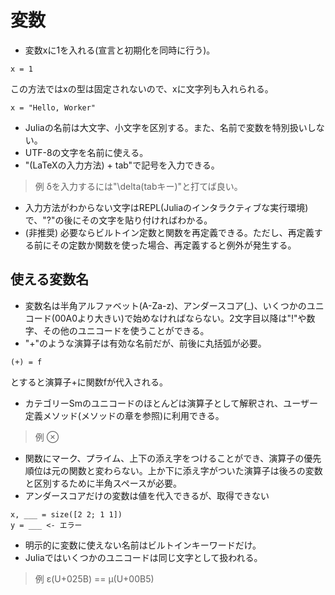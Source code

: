 # 変数

- 変数xに1を入れる(宣言と初期化を同時に行う)。
```
x = 1
```
この方法ではxの型は固定されないので、xに文字列も入れられる。
```
x = "Hello, Worker"
```
- Juliaの名前は大文字、小文字を区別する。また、名前で変数を特別扱いしない。
- UTF-8の文字を名前に使える。
- "(LaTeXの入力方法) + tab"で記号を入力できる。
> 例 δを入力するには"\delta(tabキー)"と打てば良い。
- 入力方法がわからない文字はREPL(Juliaのインタラクティブな実行環境)で、"?"の後にその文字を貼り付ければわかる。
- (非推奨) 必要ならビルトイン定数と関数を再定義できる。ただし、再定義する前にその定数か関数を使った場合、再定義すると例外が発生する。

## 使える変数名

- 変数名は半角アルファベット(A-Za-z)、アンダースコア(_)、いくつかのユニコード(00A0より大きい)で始めなければならない。2文字目以降は"!"や数字、その他のユニコードを使うことができる。
- "+"のような演算子は有効な名前だが、前後に丸括弧が必要。
```
(+) = f
```
とすると演算子+に関数fが代入される。
- カテゴリーSmのユニコードのほとんどは演算子として解釈され、ユーザー定義メソッド(メソッドの章を参照)に利用できる。
> 例 ⊗
- 関数にマーク、プライム、上下の添え字をつけることができ、演算子の優先順位は元の関数と変わらない。上か下に添え字がついた演算子は後ろの変数と区別するために半角スペースが必要。
- アンダースコアだけの変数は値を代入できるが、取得できない
```
x, ___ = size([2 2; 1 1])
y = ___ <- エラー
```
- 明示的に変数に使えない名前はビルトインキーワードだけ。
- Juliaではいくつかのユニコードは同じ文字として扱われる。
> 例 ɛ(U+025B) == µ(U+00B5)
